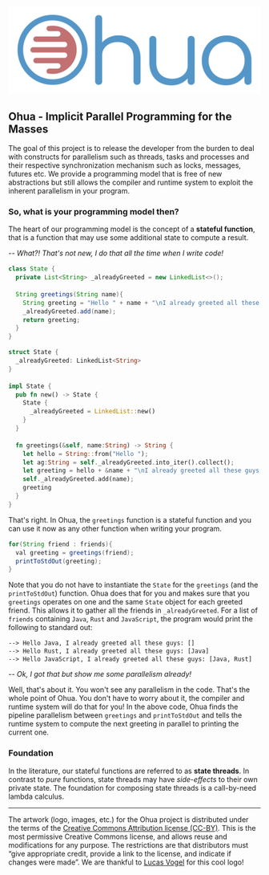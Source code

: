 ![](https://raw.githubusercontent.com/ohua-dev/ohua/master/ohua_logo.jpg "Ohua")

## Ohua - Implicit Parallel Programming for the Masses

The goal of this project is to release the developer from the burden to deal with constructs for parallelism such as threads, tasks and processes and their respective synchronization mechanism such as locks, messages, futures etc. We provide a programming model that is free of new abstractions but still allows the compiler and runtime system to exploit the inherent parallelism in your program.

### So, what is your programming model then?

The heart of our programming model is the concept of a **stateful function**, that is a function that may use some additional state to compute a result.

_-- What?! That's not new, I do that all the time when I write code!_

```java
class State {
  private List<String> _alreadyGreeted = new LinkedList<>();
  
  String greetings(String name){
    String greeting = "Hello " + name + "\nI already greeted all these guys: " + _alreadyGreeted;
    _alreadyGreeted.add(name);
    return greeting;
  }
}
```

```rust
struct State {
  _alreadyGreeted: LinkedList<String>
}

impl State {
  pub fn new() -> State {
    State {
      _alreadyGreeted = LinkedList::new()
    }
  }

  fn greetings(&self, name:String) -> String {
    let hello = String::from("Hello ");
    let ag:String = self._alreadyGreeted.into_iter().collect();
    let greeting = hello + &name + "\nI already greeted all these guys: " + &ag;
    self._alreadyGreeted.add(name);
    greeting
  }
}
```

That's right. In Ohua, the `greetings` function is a stateful function and you can use it now as any other function when writing your program.

```java
for(String friend : friends){
  val greeting = greetings(friend);
  printToStdOut(greeting);
}
```

Note that you do not have to instantiate the `State` for the `greetings` (and the `printToStdOut`) function. Ohua does that for you and makes sure that you `greetings` operates on one and the same `State` object for each greeted friend. This allows it to gather all the friends in `_alreadyGreeted`. For a list of `friends` containing `Java`, `Rust` and `JavaScript`, the program would print the following to standard out:

```
--> Hello Java, I already greeted all these guys: []
--> Hello Rust, I already greeted all these guys: [Java]
--> Hello JavaScript, I already greeted all these guys: [Java, Rust]
```

_--  Ok, I got that but show me some parallelism already!_

Well, that's about it. You won't see any parallelism in the code. That's the whole point of Ohua. You don't have to worry about it, the compiler and runtime system will do that for you! In the above code, Ohua finds the pipeline parallelism between `greetings` and `printToStdOut` and tells the runtime system to compute the next greeting in parallel to printing the current one.


### Foundation

In the literature, our stateful functions are referred to as **state threads**. In contrast to _pure_ functions, state threads may have _side-effects_ to their own private state. The foundation for composing state threads is a call-by-need lambda calculus.



***

The artwork (logo, images, etc.) for the Ohua project is distributed under the terms of the [Creative Commons Attribution license (CC-BY)](https://creativecommons.org/licenses/by/4.0/). This is the most permissive Creative Commons license, and allows reuse and modifications for any purpose. The restrictions are that distributors must “give appropriate credit, provide a link to the license, and indicate if changes were made”.
We are thankful to [Lucas Vogel](https://github.com/lucasvog) for this cool logo!
